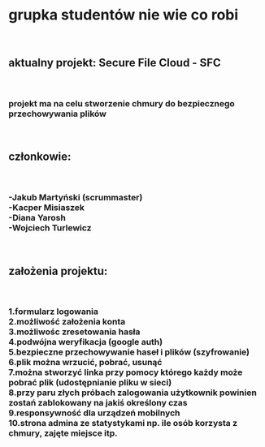 <h1>grupka studentów nie wie co robi</h1><br>
<h2>aktualny projekt: Secure File Cloud - SFC</h2><br>
<h3>projekt ma na celu stworzenie chmury do bezpiecznego przechowywania plików</h3><br>
<h2>członkowie:</h2><br>
<h3>-Jakub Martyński (scrummaster)<br>
-Kacper Misiaszek<br>
-Diana Yarosh<br>
-Wojciech Turlewicz</h3><br>
<h2>założenia projektu:</h2><br>
<h3>1.formularz logowania<br>
2.możliwość założenia konta<br>
3.możliwośc zresetowania hasła<br>
4.podwójna weryfikacja (google auth)<br>
5.bezpieczne przechowywanie haseł i plików (szyfrowanie)<br>
6.plik można wrzucić, pobrać, usunąć<br>
7.można stworzyć linka przy pomocy którego każdy może pobrać plik (udostępnianie pliku w sieci)<br>
8.przy paru złych próbach zalogowania użytkownik powinien zostań zablokowany na jakiś określony czas<br>
9.responsywność dla urządzeń mobilnych<br>
10.strona admina ze statystykami np. ile osób korzysta z chmury, zajęte miejsce itp.</h3><br>
